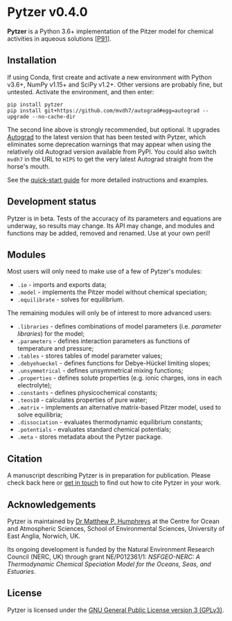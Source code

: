 <!--<script src='https://cdnjs.cloudflare.com/ajax/libs/mathjax/2.7.5/MathJax.js?config=TeX-MML-AM_CHTML' async></script>-->

# Pytzer v0.4.0

**Pytzer** is a Python 3.6+ implementation of the Pitzer model for chemical activities in aqueous solutions [[P91](references/#P91)].

## Installation

If using Conda, first create and activate a new environment with Python v3.6+, NumPy v1.15+ and SciPy v1.2+. Other versions are probably fine, but untested. Activate the environment, and then enter:

    pip install pytzer
    pip install git+https://github.com/mvdh7/autograd#egg=autograd --upgrade --no-cache-dir

The second line above is strongly recommended, but optional. It upgrades [Autograd](https://github.com/HIPS/autograd) to the latest version that has been tested with Pytzer, which eliminates some deprecation warnings that may appear when using the relatively old Autograd version available from PyPI. You could also switch `mvdh7` in the URL to `HIPS` to get the very latest Autograd straight from the horse's mouth.

See the [quick-start guide](quick-start) for more detailed instructions and examples.

## Development status

Pytzer is in beta. Tests of the accuracy of its parameters and equations are underway, so results may change. Its API may change, and modules and functions may be added, removed and renamed. Use at your own peril!

## Modules

Most users will only need to make use of a few of Pytzer's modules:

  * `.io` - imports and exports data;
  * `.model` - implements the Pitzer model without chemical speciation;
  * `.equilibrate` - solves for equilibrium.

The remaining modules will only be of interest to more advanced users:

  * `.libraries` - defines combinations of model parameters (i.e. *parameter libraries*) for the model;
  * `.parameters` - defines interaction parameters as functions of temperature and pressure;
  * `.tables` - stores tables of model parameter values;
  * `.debyehueckel` - defines functions for Debye-Hückel limiting slopes;
  * `.unsymmetrical` - defines unsymmetrical mixing functions;
  * `.properties` - defines solute properties (e.g. ionic charges, ions in each electrolyte);
  * `.constants` - defines physicochemical constants;
  * `.teos10` - calculates properties of pure water;
  * `.matrix` - implements an alternative matrix-based Pitzer model, used to solve equilibria;
  * `.dissociation` - evaluates thermodynamic equilibrium constants;
  * `.potentials` - evaluates standard chemical potentials;
  * `.meta` - stores metadata about the Pytzer package.

## Citation

A manuscript describing Pytzer is in preparation for publication. Please check back here or [get in touch](https://mvdh.xyz/contact) to find out how to cite Pytzer in your work.

## Acknowledgements

Pytzer is maintained by [Dr Matthew P. Humphreys](https://mvdh.xyz) at the Centre for Ocean and Atmospheric Sciences, School of Environmental Sciences, University of East Anglia, Norwich, UK.

Its ongoing development is funded by the Natural Environment Research Council (NERC, UK) through grant NE/P012361/1: *NSFGEO-NERC: A Thermodynamic Chemical Speciation Model for the Oceans, Seas, and Estuaries*.

## License

Pytzer is licensed under the [GNU General Public License version 3 (GPLv3)](https://www.gnu.org/licenses/gpl-3.0.en.html).
